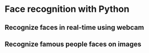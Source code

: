 # Face recognition with Python

## Recognize faces in real-time using webcam

## Recognize famous people faces on images
